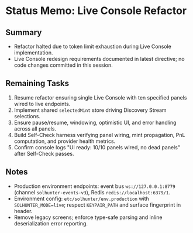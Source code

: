 # Status Memo: Live Console Refactor

## Summary
- Refactor halted due to token limit exhaustion during Live Console implementation.
- Live Console redesign requirements documented in latest directive; no code changes committed in this session.

## Remaining Tasks
1. Resume refactor ensuring single Live Console with ten specified panels wired to live endpoints.
2. Implement shared `selectedMint` store driving Discovery Stream selections.
3. Ensure pause/resume, windowing, optimistic UI, and error handling across all panels.
4. Build Self-Check harness verifying panel wiring, mint propagation, PnL computation, and provider health metrics.
5. Confirm console logs "UI ready: 10/10 panels wired, no dead panels" after Self-Check passes.

## Notes
- Production environment endpoints: event bus `ws://127.0.0.1:8779` (channel `solhunter-events-v3`), Redis `redis://localhost:6379/1`.
- Environment config: `etc/solhunter/env.production` with `SOLHUNTER_MODE=live`; respect `KEYPAIR_PATH` and surface fingerprint in header.
- Remove legacy screens; enforce type-safe parsing and inline deserialization error reporting.

